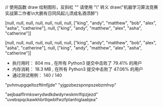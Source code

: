 // 使用函数 draw 绘制图形，反斜杠 "\" 请使用 "\\" 转义
draw("机器学习算法竞赛实战第二作者\n大鹏有日同风起儿须成名酒须醉")

[null, null, null, null, null, null, null, ["king", "andy", "matthew", "bob", "alex",
                                            "asha", "catherine"], null, ["king", "andy", "matthew", "alex", "asha", "catherine"]]


[null, null, null, null, null, null, null, ["king", "andy", "matthew", "bob", "alex",
                                            "asha", "catherine"], null, ["king", "andy", "matthew", "alex", "asha", "catherine"]]
- 执行用时： 804 ms , 在所有 Python3 提交中击败了 79.41% 的用户
- 内存消耗： 18.3 MB , 在所有 Python3 提交中击败了 47.06% 的用户
- 通过测试用例： 140 / 140

"pvhmupgqeltozftlmfjjde"
"yjgpzbezspnnpszebzmhvp"

"aejbaalflrmkswrydwdkdwdyrwskmrlfqizjezd"
"uvebspqckawkhbrtlqwblfwzfptanhiglaabjea"